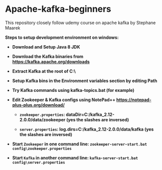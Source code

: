 # Apache-kafka-beginners
This repository closely follow udemy course on apache kafka by Stephane Maarek
<b>

Steps to setup development environment on windows:
 - Download and Setup Java 8 JDK
   
  - Download the Kafka binaries from https://kafka.apache.org/downloads
   
  - Extract Kafka at the root of C:\
   
  - Setup Kafka bins in the Environment variables section by editing Path
   
  - Try Kafka commands using kafka-topics.bat (for example)
   
  - Edit Zookeeper & Kafka configs using NotePad++ https://notepad-plus-plus.org/download/
   
    - `zookeeper.properties`: dataDir=C:/kafka_2.12-2.0.0/data/zookeeper (yes the slashes are inversed)
   
    - `server.properties`: log.dirs=C:/kafka_2.12-2.0.0/data/kafka (yes the slashes are inversed)
   
  - Start `Zookeeper` in one command line: `zookeeper-server-start.bat config\zookeeper.properties`
   
  - Start `Kafka` in another command line: `kafka-server-start.bat config\server.properties`